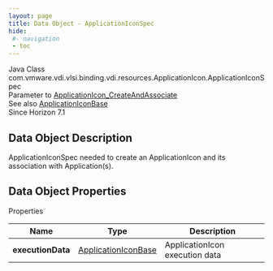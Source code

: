 ```yaml
---
layout: page
title: Data Object - ApplicationIconSpec
hide:
 #- navigation
 - toc
---
```






Java Class
    com.vmware.vdi.vlsi.binding.vdi.resources.ApplicationIcon.ApplicationIconSpec  
Parameter to
     [ApplicationIcon_CreateAndAssociate](vdi.resources.ApplicationIcon.md#createAndAssociate)  
See also
     [ApplicationIconBase](vdi.resources.ApplicationIcon.ApplicationIconBase.md)  
Since 
    Horizon 7.1

## Data Object Description 

ApplicationIconSpec needed to create an ApplicationIcon and its association with Application(s). 

## Data Object Properties

Properties

Name |  Type |  Description   
---|---|---  
**executionData**| [ApplicationIconBase](vdi.resources.ApplicationIcon.ApplicationIconBase.md)|  ApplicationIcon execution data   
  
  
  
  
  
  

